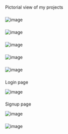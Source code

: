 Pictorial view of my projects
###

![image](https://github.com/Rahul11255/mern-VotingApp/assets/89196318/8720ee30-2e72-4030-b87c-bfe3439bdf0e)


###

![image](https://github.com/Rahul11255/mern-VotingApp/assets/89196318/37864dc1-f401-446c-8b90-556e3b6a5b1c)

###

![image](https://github.com/Rahul11255/mern-VotingApp/assets/89196318/2a4d6aae-9ca0-486a-a3c8-6e074b084c3b)


###

![image](https://github.com/Rahul11255/mern-VotingApp/assets/89196318/f2df8dca-ac85-4b03-a641-0846d639a0dd)

###

![image](https://github.com/Rahul11255/mern-VotingApp/assets/89196318/6768105a-b750-4846-837f-fb12813c63bf)

###
Login page

![image](https://github.com/Rahul11255/mern-VotingApp/assets/89196318/21af9cef-e25e-42c9-aa91-498e10e9033d)

###
Signup page

![image](https://github.com/Rahul11255/mern-VotingApp/assets/89196318/10783594-f659-4e6f-9e2c-5f8e2e391fca)

###
![image](https://github.com/Rahul11255/mern-VotingApp/assets/89196318/be48c07a-981f-470e-a4f4-574d64c7e8cf)




